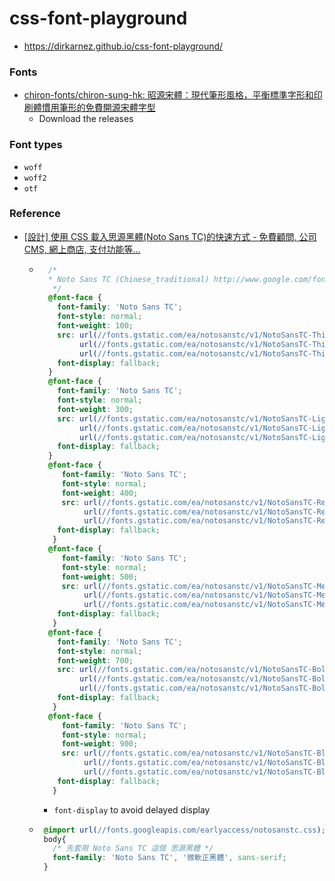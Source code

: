 css-font-playground
===================
- https://dirkarnez.github.io/css-font-playground/

### Fonts
- [chiron-fonts/chiron-sung-hk: 昭源宋體：現代筆形風格，平衡標準字形和印刷體慣用筆形的免費開源宋體字型](https://github.com/chiron-fonts/chiron-sung-hk)
  - Download the releases

### Font types
- `woff`
- `woff2`
- `otf`

### Reference
- [[設計] 使用 CSS 載入思源黑體(Noto Sans TC)的快速方式 - 免費顧問, 公司CMS, 網上商店, 支付功能等...](https://www.tan-studio.net/programskill/divcss/%E8%A8%AD%E8%A8%88-%E4%BD%BF%E7%94%A8-css-%E8%BC%89%E5%85%A5%E6%80%9D%E6%BA%90%E9%BB%91%E9%AB%94noto-sans-tc%E7%9A%84%E5%BF%AB%E9%80%9F%E6%96%B9%E5%BC%8F/)
  - ```css
      /*
      * Noto Sans TC (Chinese_traditional) http://www.google.com/fonts/earlyaccess
       */
      @font-face {
        font-family: 'Noto Sans TC';
        font-style: normal;
        font-weight: 100;
        src: url(//fonts.gstatic.com/ea/notosanstc/v1/NotoSansTC-Thin.woff2) format('woff2'),
             url(//fonts.gstatic.com/ea/notosanstc/v1/NotoSansTC-Thin.woff) format('woff'),
             url(//fonts.gstatic.com/ea/notosanstc/v1/NotoSansTC-Thin.otf) format('opentype');
        font-display: fallback;
      }
      @font-face {
        font-family: 'Noto Sans TC';
        font-style: normal;
        font-weight: 300;
        src: url(//fonts.gstatic.com/ea/notosanstc/v1/NotoSansTC-Light.woff2) format('woff2'),
             url(//fonts.gstatic.com/ea/notosanstc/v1/NotoSansTC-Light.woff) format('woff'),
             url(//fonts.gstatic.com/ea/notosanstc/v1/NotoSansTC-Light.otf) format('opentype');
        font-display: fallback;
      }
      @font-face {
         font-family: 'Noto Sans TC';
         font-style: normal;
         font-weight: 400;
         src: url(//fonts.gstatic.com/ea/notosanstc/v1/NotoSansTC-Regular.woff2) format('woff2'),
              url(//fonts.gstatic.com/ea/notosanstc/v1/NotoSansTC-Regular.woff) format('woff'),
              url(//fonts.gstatic.com/ea/notosanstc/v1/NotoSansTC-Regular.otf) format('opentype');
        font-display: fallback;
       }
      @font-face {
         font-family: 'Noto Sans TC';
         font-style: normal;
         font-weight: 500;
         src: url(//fonts.gstatic.com/ea/notosanstc/v1/NotoSansTC-Medium.woff2) format('woff2'),
              url(//fonts.gstatic.com/ea/notosanstc/v1/NotoSansTC-Medium.woff) format('woff'),
              url(//fonts.gstatic.com/ea/notosanstc/v1/NotoSansTC-Medium.otf) format('opentype');
        font-display: fallback;
       }
      @font-face {
        font-family: 'Noto Sans TC';
        font-style: normal;
        font-weight: 700;
        src: url(//fonts.gstatic.com/ea/notosanstc/v1/NotoSansTC-Bold.woff2) format('woff2'),
             url(//fonts.gstatic.com/ea/notosanstc/v1/NotoSansTC-Bold.woff) format('woff'),
             url(//fonts.gstatic.com/ea/notosanstc/v1/NotoSansTC-Bold.otf) format('opentype');
        font-display: fallback;
       }
      @font-face {
         font-family: 'Noto Sans TC';
         font-style: normal;
         font-weight: 900;
         src: url(//fonts.gstatic.com/ea/notosanstc/v1/NotoSansTC-Black.woff2) format('woff2'),
              url(//fonts.gstatic.com/ea/notosanstc/v1/NotoSansTC-Black.woff) format('woff'),
              url(//fonts.gstatic.com/ea/notosanstc/v1/NotoSansTC-Black.otf) format('opentype');
        font-display: fallback;
       }
     ```
      - `font-display` to avoid delayed display
   - ```css
      @import url(//fonts.googleapis.com/earlyaccess/notosanstc.css);
      body{
        /* 先套用 Noto Sans TC 這個 思源黑體 */
        font-family: 'Noto Sans TC', '微軟正黑體', sans-serif;
      }
     ```
